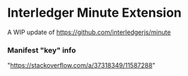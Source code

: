 # Interledger Minute Extension

A WIP update of https://github.com/interledgerjs/minute

### Manifest "key" info

"https://stackoverflow.com/a/37318349/11587288"
